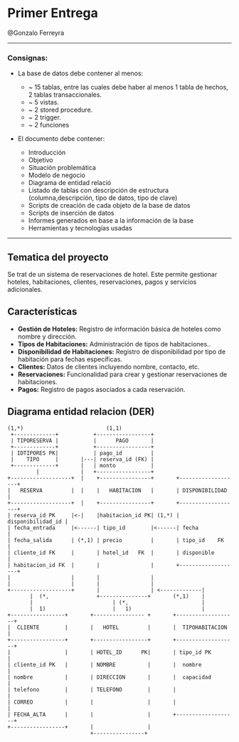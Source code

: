 # Primer Entrega
@Gonzalo Ferreyra

---

### **Consignas:**
- La base de datos debe contener al menos:
    * ~ 15 tablas, entre las cuales debe haber al menos 1 tabla de hechos,  2 tablas transaccionales.
    * ~ 5 vistas.
    * ~ 2 stored procedure.
    * ~ 2  trigger.
    * ~ 2 funciones
    
- El documento debe contener:
    - Introducción
    - Objetivo
    - Situación problemática
    - Modelo de negocio
    - Diagrama de entidad relació
    - Listado de tablas con descripción de estructura (columna,descripción, tipo de datos, tipo de clave)
    - Scripts de creación de cada objeto de la base de datos
    - Scripts de inserción de datos
    - Informes generados en base a la información de la base
    - Herramientas y tecnologías usadas



---

## Tematica del proyecto

Se trat de un sistema de reservaciones de hotel. Este permite gestionar hoteles, habitaciones, clientes, reservaciones, pagos y servicios adicionales.

## Características

- **Gestión de Hoteles:** Registro de información básica de hoteles como nombre y dirección.
- **Tipos de Habitaciones:** Administración de tipos de habitaciones..
- **Disponibilidad de Habitaciones:** Registro de disponibilidad por tipo de habitación para fechas específicas.
- **Clientes:** Datos de clientes incluyendo nombre, contacto, etc.
- **Reservaciones:** Funcionalidad para crear y gestionar reservaciones de habitaciones.
- **Pagos:** Registro de pagos asociados a cada reservación.


## Diagrama entidad relacion (DER)



```
(1,*)                          (1,1)
 +-------------+           +-----------------+
 | TIPORESERVA |           |      PAGO       |
 +-------------+           +-----------------+
 | IDTIPORES PK|           | pago_id         |
 |    TIPO     |       |---| reserva_id (FK) |
 +-------------+       |   | monto           |
         |             |   +-----------------+
+-------------------+  |    +----------------+       +-------------------+      
|   RESERVA         |  |    |   HABITACION   |       | DISPONIBILIDAD    |      
+-------------------+  |    +----------------+       +-------------------+      
| reserva_id PK     |<-|    |habitacion_id PK| (1,*) | disponibilidad_id |     
| fecha_entrada     |<------| tipo_id        |<------| fecha             |      
| fecha_salida      | (*,1) | precio         |       | tipo_id    FK     |   
| cliente_id FK     |       | hotel_id   FK  |       | disponible        |      
| habitacion_id FK  |       |                |       +-------------------+                       
|                   |       |                |                            
|                   |       |                |                         
+-------------------+       |                | <-------------|        
       |  (*,               +---------------+       (*,1)    |
       |                         | (*,                       |
       |  1)                     |   1)                      |
+-----------------+       +---------------- +       +-------------------+           
|  CLIENTE        |       |   HOTEL         |       |  TIPOHABITACION   |     
+-----------------+       +-----------------+       +-------------------+     
|                 |       | HOTEL_ID      PK|       | tipo_id PK        |      
| cliente_id PK   |       | NOMBRE          |       |  nombre           |
| nombre          |       | DIRECCION       |       |  capacidad        |       
| telefono        |       | TELEFONO        |       |                   |      
| CORREO          |       |                 |       |                   |      
| FECHA_ALTA      |       |                 |       +-------------------+      
+-----------------+       |                 |                                  
                          +----------------+                                   
                                                                               

```
